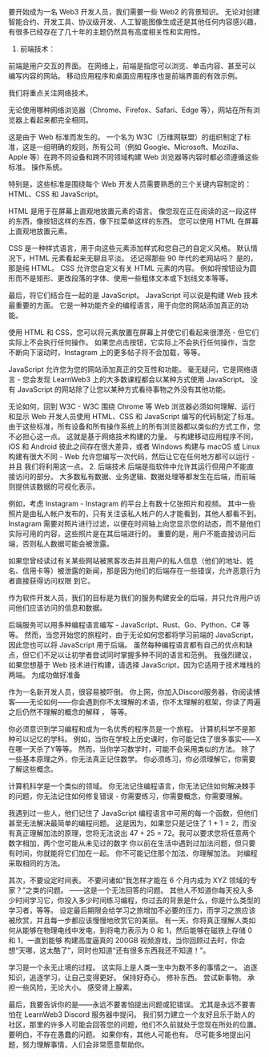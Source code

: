 要开始成为一名 Web3 开发人员，我们需要一些 Web2 的背景知识。 无论对创建智能合约、开发工具、协议级开发、人工智能图像生成还是其他任何内容感兴趣，有很多已经存在了几十年的主题仍然具有高度相关性和实用性。

1. 前端技术：

前端是用户交互的界面。 在网络上，前端是指您可以浏览、单击内容、甚至可以编写内容的网站。 移动应用程序和桌面应用程序也是前端界面的有效示例。

我们将重点关注网络技术。

无论使用哪种网络浏览器（Chrome、Firefox、Safari、Edge 等），网站在所有浏览器上看起来都完全相同。

这是由于 Web 标准而发生的。 一个名为 W3C（万维网联盟）的组织制定了标准，这是一组明确的规则，所有公司（例如 Google、Microsoft、Mozilla、Apple 等）在跨不同设备和跨不同领域构建 Web 浏览器等内容时都必须遵循这些标准。 操作系统。

特别是，这些标准是围绕每个 Web 开发人员需要熟悉的三个关键内容制定的：HTML、CSS 和 JavaScript。

HTML 是用于在屏幕上直观地放置元素的语言。 像您现在正在阅读的这一段这样的东西，像按钮这样的东西，像下拉菜单这样的东西。 您可以使用 HTML 在屏幕上直观地放置元素。

CSS 是一种样式语言，用于向这些元素添加样式和您自己的自定义风格。 默认情况下，HTML 元素看起来无聊且平淡。 还记得那些 90 年代的老网站吗？ 是的，那是纯 HTML。 CSS 允许您自定义有关 HTML 元素的内容。 例如将按钮设为圆形而不是矩形、更改段落的字体、使用一些粗体文本或下划线文本等等。

最后，将它们结合在一起的是 JavaScript。 JavaScript 可以说是构建 Web 技术最重要的方面。 它是一种功能齐全的编程语言，用于向您的网站添加真正的功能。

使用 HTML 和 CSS，您可以将元素放置在屏幕上并使它们看起来很漂亮 - 但它们实际上不会执行任何操作。 如果您点击按钮，它实际上不会执行任何操作，当您不断向下滚动时，Instagram 上的更多帖子将不会加载，等等。

JavaScript 允许您为您的网站添加真正的交互性和功能。 毫无疑问，它是网络语言 - 您会发现 LearnWeb3 上的大多数课程都会以某种方式使用 JavaScript。 没有 JavaScript 的网站除了让您以某种方式看待事物之外没有其他功能。

无论如何，回到 W3C - W3C 围绕 Chrome 等 Web 浏览器必须如何理解、运行和显示 Web 开发人员使用 HTML、CSS 和 JavaScript 编写的代码制定了标准。 由于这些标准，所有设备和所有操作系统上的所有浏览器都以类似的方式工作，您不必担心这一点。 这就是基于网络技术构建的力量。 与构建移动应用程序不同，iOS 和 Android 彼此之间存在很大差异，或者 Windows 构建与 macOS 或 Linux 构建有很大不同 - Web 允许您编写一次代码，然后让它在任何地方都可以运行 - 并且 我们将利用这一点。
2. 后端技术
后端是指软件中允许其运行但用户不能直接访问的部分。 大多数私有数据、业务逻辑、数据处理等都发生在后端，而前端则提供该数据的可视化表示。

例如，考虑 Instagram - Instagram 的平台上有数十亿张照片和视频。 其中一些照片是由私人帐户发布的，只有关注该私人帐户的人才能看到，其他人都看不到。 Instagram 需要对照片进行过滤，以便在时间轴上向您显示您的动态，而不是他们实际可用的内容，这些照片是在其后端进行的。 重要的是，用户不能直接访问后端，否则私人数据可能会被泄露。

如果您曾经读过有关某些网站被黑客攻击并且用户的私人信息（他们的地址、姓名、信用卡等）被泄露的新闻，那是因为他们的后端存在一些错误，允许恶意行为者直接获得访问权限 到它。

作为软件开发人员，我们的目标是为我们的服务构建安全的后端，并只允许用户访问他们应该访问的信息和数据。

后端服务可以用多种编程语言编写 - JavaScript、Rust、Go、Python、C# 等等。 然而，当您开始您的旅程时，由于无论如何您都将学习前端的 JavaScript，因此您也可以将 JavaScript 用于后端。 虽然每种编程语言都有自己的优点和缺点，但它们不足以让初学者尝试同时掌握多种不同的语言和范例。 我强烈建议，如果您想基于 Web 技术进行构建，请选择 JavaScript，因为它适用于技术堆栈的两端。
为成功做好准备

作为一名新开发人员，很容易被吓倒。 你上网，你加入Discord服务器，你阅读博客——无论如何——你会遇到你不太理解的术语，你不太理解的框架，你读了两遍之后仍然不理解的概念的解释 ， 等等。

你必须意识到学习编程和成为一名优秀的程序员是一个旅程。 计算机科学不是那种可以记忆的学科。 例如，当你在学校上历史课时，你可能记住了很多事实——X在哪一天杀了Y等等。 然而，当你学习数学时，可能不会采用类似的方法。 除了一些基本原理之外，你无法真正记住数学。 你必须练习，你必须理解它，你需要了解这些概念。

计算机科学是一个类似的领域。 你无法记住编程语言，你无法记住如何解决棘手的问题，你无法记住如何修复错误 - 你需要练习，你需要概念，你需要理解。

我遇到过一些人，他们记住了 JavaScript 编程语言中可用的每一个函数，但他们甚至无法解决最简单的编程问题。 这是因为，如果您只是记住了 1 + 1 = 2，而没有真正理解加法的原理，您将无法说出 47 + 25 = 72。我可以要求您将任意两个数字相加，两个您可能从未见过的数字 你以前在生活中遇到过加法问题，但只要有时间，你就能将它们加在一起。 你不可能记住那个加法，你理解加法。 对编程采取相同的方法。

其次，不要设定时间表。 不要问诸如“我怎样才能在 6 个月内成为 XYZ 领域的专家？”之类的问题。 ——这是一个无法回答的问题。 其他人不知道你每天投入多少时间学习它，你投入多少时间练习编程，你过去的背景是什么，你是什么类型的学习者，等等。 设定最后期限会给学习之旅增加不必要的压力，而学习之旅应该被欣赏，并且每一步都应该慢慢地欣赏它的美丽。 有一天，你将真正理解人类如何从能够在物理电线中发电，到将电力表示为 0 和 1，然后能够在磁铁上存储 0 和 1，一直到能够 构建高度逼真的 200GB 视频游戏，当你回顾过去时，你会想“天哪，这太酷了”，同时也知道“还有很多东西我还不知道！”。

学习是一个永无止境的过程。 这实际上是人类一生中为数不多的事情之一。 追逐知识，追逐学习，让自己变得更好。 保持好奇心。 修补东西。 尝试新事物。 承担一些风险，无论大小。 感受肾上腺素。

最后，我要告诉你的是——永远不要害怕提出问题或犯错误。 尤其是永远不要害怕在 LearnWeb3 Discord 服务器中提问。 我们努力建立一个友好且乐于助人的社区，那里的许多人可能会回答您的问题，他们不久前就处于您现在所处的位置。 要明白，不存在愚蠢的问题。 如果你有，其他人可能也有。 尽可能多地提出问题，努力理解事情，人们会非常愿意帮助你。
